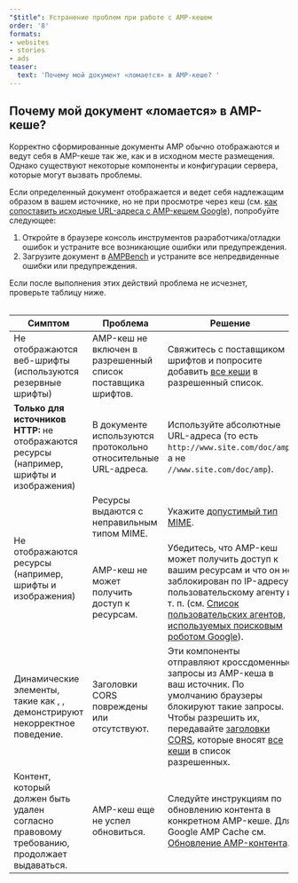 ```yaml
---
"$title": Устранение проблем при работе с AMP-кешем
order: '8'
formats:
- websites
- stories
- ads
teaser:
  text: 'Почему мой документ «ломается» в AMP-кеше? '
---
```


<!--
This file is imported from https://github.com/ampproject/amphtml/blob/master/spec/amp-cache-debugging.md.
Please do not change this file.
If you have found a bug or an issue please
have a look and request a pull request there.
-->

## Почему мой документ «ломается» в AMP-кеше? <a name="why-is-my-doc-broken-on-an-amp-cache"></a>

Корректно сформированные документы AMP обычно отображаются и ведут себя в AMP-кеше так же, как и в исходном месте размещения. Однако существуют некоторые компоненты и конфигурации сервера, которые могут вызвать проблемы.

Если определенный документ отображается и ведет себя надлежащим образом в вашем источнике, но не при просмотре через кеш (см. [как сопоставить исходные URL-адреса с AMP-кешем Google](https://developers.google.com/amp/cache/overview#amp-cache-url-format)), попробуйте следующее:

1. Откройте в браузере консоль инструментов разработчика/отладки ошибок и устраните все возникающие ошибки или предупреждения.
2. Загрузите документ в [AMPBench](https://ampbench.appspot.com/) и устраните все непредвиденные ошибки или предупреждения.

Если после выполнения этих действий проблема не исчезнет, проверьте таблицу ниже.

<table>
<table>
  <thead>
    <tr>
      <th width="30%">Симптом</th>
      <th width="30%">Проблема</th>
      <th width="40%">Решение</th>
    </tr>
  </thead>
  <tbody>
    <tr>
      <td>Не отображаются веб-шрифты (используются резервные шрифты)</td>
      <td>AMP-кеш не включен в разрешенный список поставщика шрифтов.</td>
      <td>Свяжитесь с поставщиком шрифтов и попросите добавить <a href="https://amp.dev/documentation/guides-and-tutorials/learn/amp-caches-and-cors/amp-cors-requests#cors-security-in-amp">все кеши</a> в разрешенный список.</td>
    </tr>
    <tr>
      <td>
<strong>Только для источников HTTP:</strong> не отображаются ресурсы (например, шрифты и изображения)</td>
      <td>В документе используются протокольно относительные URL-адреса.</td>
      <td>Используйте абсолютные URL-адреса (то есть <code>http://www.site.com/doc/amp</code>, а не <code>//www.site.com/doc/amp</code>).</td>
    </tr>
    <tr>
      <td rowspan="2">Не отображаются ресурсы (например, шрифты и изображения)</td>
      <td>Ресурсы выдаются с неправильным типом MIME.</td>
      <td>Укажите <a href="https://github.com/ampproject/amphtml/blob/master/spec/amp-cache-guidelines.md#guidelines-accepted-mime-types">допустимый тип MIME</a>.</td>
    </tr>
    <tr>
      <td>AMP-кеш не может получить доступ к ресурсам.</td>
      <td>Убедитесь, что AMP-кеш может получить доступ к вашим ресурсам и что он не заблокирован по IP-адресу, пользовательскому агенту и т. п. (см. <a href="https://support.google.com/webmasters/answer/1061943?hl=en">Список пользовательских агентов, используемых поисковым роботом Google</a>).</td>
    </tr>
    <tr>
      <td>Динамические элементы, такие как <code><amp-form></amp-form></code>, <code><amp-list></amp-list></code>, демонстрируют некорректное поведение.</td>
      <td>Заголовки CORS повреждены или отсутствуют.</td>
      <td>Эти компоненты отправляют кроссдоменные запросы из AMP-кеша в ваш источник. По умолчанию браузеры блокируют такие запросы. Чтобы разрешить их, передавайте <a href="https://developer.mozilla.org/en-US/docs/Web/HTTP/Access_control_CORS">заголовки CORS</a>, которые вносят <a href="https://amp.dev/documentation/guides-and-tutorials/amp-cors-requests.html">все кеши</a> в список разрешенных.</td>
    </tr>
    <tr>
      <td>Контент, который должен быть удален согласно правовому требованию, продолжает выдаваться.</td>
      <td>AMP-кеш еще не успел обновиться.</td>
      <td>Следуйте инструкциям по обновлению контента в конкретном AMP-кеше. Для Google AMP Cache см. <a href="https://developers.google.com/amp/cache/update-cache">Обновление AMP-контента</a>.</td>
    </tr>
</tbody>
</table>

</table>
